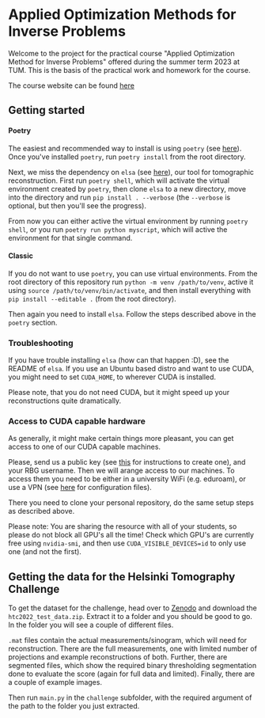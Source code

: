 # Applied Optimization Methods for Inverse Problems

Welcome to the project for the practical course "Applied Optimization Method
for Inverse Problems" offered during the summer term 2023 at TUM. This is
the basis of the practical work and homework for the course.

The course website can be found [here](https://ciip.in.tum.de/teaching/aom-ip_ss23.html)

## Getting started

#### Poetry

The easiest and recommended way to install is using `poetry` (see
[here](https://python-poetry.org/)). Once you've installed `poetry`, 
run `poetry install` from the root directory.

Next, we miss the dependency on `elsa` (see
[here](https://gitlab.lrz.de/IP/elsa)), our tool for tomographic
reconstruction. First run `poetry shell`, which will activate the virtual
environment created by `poetry`, then clone `elsa` to a new directory,
move into the directory and run `pip install . --verbose` (the `--verbose` is
optional, but then you'll see the progress).

From now you can either active the virtual environment by running `poetry shell`,
or you run `poetry run python myscript`, which will active the environment for
that single command.

#### Classic

If you do not want to use `poetry`, you can use virtual environments.
From the root directory of this repository run `python -m venv /path/to/venv`, active
it using `source /path/to/venv/bin/activate`, and then install everything with
`pip install --editable .` (from the root directory).

Then again you need to install `elsa`. Follow the steps described above in
the `poetry` section.

### Troubleshooting

If you have trouble installing `elsa` (how can that happen :D), see the README
of `elsa`. If you use an Ubuntu based distro and want to use CUDA, you might
need to set `CUDA_HOME`, to wherever CUDA is installed.

Please note, that you do not need CUDA, but it might speed up your
reconstructions quite dramatically.

### Access to CUDA capable hardware

As generally, it might make certain things more pleasant, you can get access
to one of our CUDA capable machines.

Please, send us a public key (see
[this](https://docs.github.com/en/authentication/connecting-to-github-with-ssh/generating-a-new-ssh-key-and-adding-it-to-the-ssh-agent)
for instructions to create one), and your RBG username. Then we will arange
access to our machines. To access them you need to be either in a
university WiFi (e.g. eduroam), or use a VPN (see
[here](https://vpn.rbg.tum.de/) for configuration files).

There you need to clone your personal repository, do the same setup steps as
described above.

Please note: You are sharing the resource with all of your students, so please
do not block all GPU's all the time! Check which GPU's are currently free
using `nvidia-smi`, and then use `CUDA_VISIBLE_DEVICES=id` to only
use one (and not the first).

## Getting the data for the Helsinki Tomography Challenge

To get the dataset for the challenge, head over to
[Zenodo](https://doi.org/10.5281/zenodo.7418878) and download the
`htc2022_test_data.zip`. Extract it to a folder and you should be good to go.
In the folder you will see a couple of different files.

`.mat` files contain the actual measurements/sinogram, which will need for
reconstruction. There are the full measurements, one with limited number of
projections and example reconstructions of both. Further, there are segmented
files, which show the required binary thresholding segmentation done to
evaluate the score (again for full data and limited). Finally, there are a
couple of example images.

Then run `main.py` in the `challenge` subfolder, with the required argument
of the path to the folder you just extracted.
